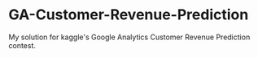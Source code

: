 # GA-Customer-Revenue-Prediction
My solution for kaggle's Google Analytics Customer Revenue Prediction contest.
